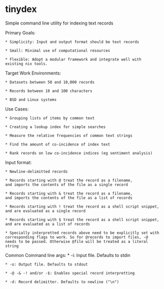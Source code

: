 # tinydex
Simple command line utility for indexing text records

Primary Goals:

    * Simplicity: Input and output format should be text records

    * Small: Minimal use of computational resources

    * Flexible: Adopt a modular framework and integrate well with
    existing nix tools.


Target Work Environments:

    * Datasets between 50 and 10,000 records

    * Records between 10 and 100 characters

    * BSD and Linux systems


Use Cases:

    * Grouping lists of items by common text

    * Creating a lookup index for simple searches

    * Measure the relative frequencies of common text strings

    * Find the amount of co-incidence of index text

    * Rank records on low co-incidence indices (eg sentiment analysis)


Input format:

    * Newline-delimitted records

    * Records starting with @ treat the record as a filename,
    and imports the contents of the file as a single record

    * Records starting with & treat the record as a filename,
    and imports the contents of the file as a list of records

    * Records starting with ! treat the record as a shell script snippet,
    and are evaluated as a single record

    * Records starting with $ treat the record as a shell script snippet,
    and are evaluated as a list of records

    * Specially interpretted records above need to be explicitly set with
    corresponding flags to work. So for @records to import files, -@
    needs to be passed. Otherwise @file will be treated as a literal string


Common Command line args:
    * -i: Input file. Defaults to stdin

    * -o: Output file. Defaults to stdout

    * -@ -& -! and/or -$: Enables special record interpretting

    * -d: Record delimitter. Defaults to newline ("\n")
